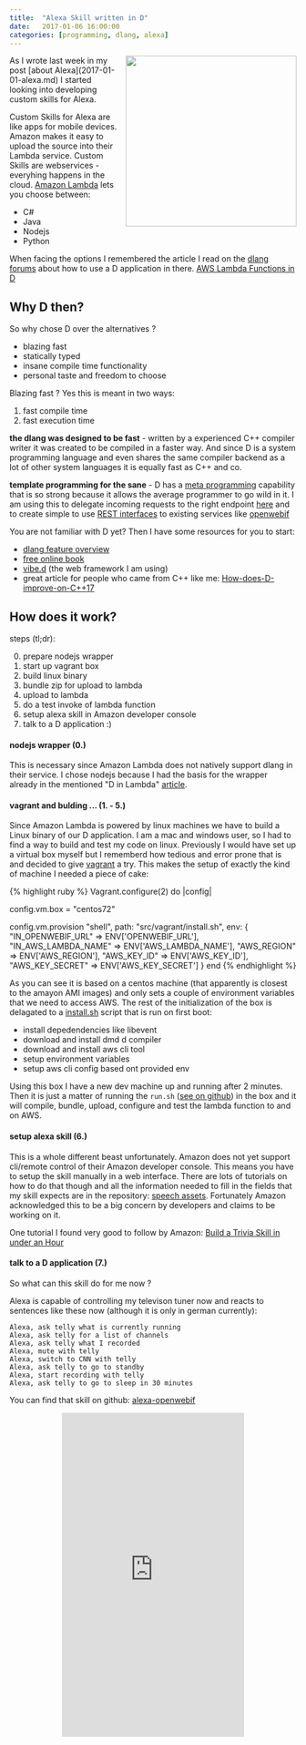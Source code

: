 ```yaml
---
title:  "Alexa Skill written in D"
date:   2017-01-06 16:00:00
categories: [programming, dlang, alexa]
---
```


<img style="float: right; padding-left: 10px; width: 300px" src="{{ site.url }}/assets/alexa-plus-dlang.png"/>
As I wrote last week in my post [about Alexa](2017-01-01-alexa.md) I started looking into developing custom skills for Alexa.

Custom Skills for Alexa are like apps for mobile devices. Amazon makes it easy to upload the source into their Lambda service. Custom Skills are webservices - everyhing happens in the cloud. [Amazon Lambda]() lets you choose between:

* C#
* Java
* Nodejs
* Python

When facing the options I remembered the article I read on the [dlang forums](http://forum.dlang.org) about how to use a D application in there. [AWS Lambda Functions in D](http://awslambda-d.readthedocs.io/en/latest/)

## Why D then?

So why chose D over the alternatives ?

* blazing fast
* statically typed
* insane compile time functionality
* personal taste and freedom to choose

Blazing fast ? Yes this is meant in two ways:
1. fast compile time
2. fast execution time

**the dlang was designed to be fast** - written by a experienced C++ compiler writer it was created to be compiled in a faster way.
And since D is a system programming language and even shares the same compiler backend as a lot of other system languages it is equally fast as C++ and co.

**template programming for the sane** - D has a [meta programming](https://en.wikipedia.org/wiki/Metaprogramming) capability that is so strong because it allows the average programmer to go wild in it. I am using this to delegate incoming requests to the right endpoint [here](https://github.com/Extrawurst/alexa-skill-kit-d/blob/master/source/ask/alexaskill.d#L54) and to create simple to use [REST interfaces](http://vibed.org/docs#rest-interface-generator) to existing services like [openwebif](https://github.com/Extrawurst/openwebif-client-d)

You are not familiar with D yet? Then I have some resources for you to start:

* [dlang feature overview](http://dlang.org/overview.html)
* [free online book](http://ddili.org/ders/d.en/index.html)
* [vibe.d](http://vibed.org/features) (the web framework I am using)
* great article for people who came from C++ like me: [How-does-D-improve-on-C++17](https://p0nce.github.io/d-idioms/#How-does-D-improve-on-C++17?)


## How does it work?

steps (tl;dr):

0. prepare nodejs wrapper
1. start up vagrant box
2. build linux binary
3. bundle zip for upload to lambda 
4. upload to lambda
5. do a test invoke of lambda function
6. setup alexa skill in Amazon developer console
7. talk to a D application :)

#### nodejs wrapper (0.)

This is necessary since Amazon Lambda does not natively support dlang in their service. I chose nodejs because I had the basis for the wrapper already in the mentioned "D in Lambda" [article](http://awslambda-d.readthedocs.io/en/latest/).

#### vagrant and bulding ... (1. - 5.)

Since Amazon Lambda is powered by linux machines we have to build a Linux binary of our D application. I am a mac and windows user, so I had to find a way to build and test my code on linux. Previously I would have set up a virtual box myself but I rememberd how tedious and error prone that is and decided to give [vagrant](https://www.vagrantup.com/) a try. This makes the setup of exactly the kind of machine I needed a piece of cake:

{% highlight ruby %}
Vagrant.configure(2) do |config|

  config.vm.box = "centos72"

  config.vm.provision "shell", path: "src/vagrant/install.sh", env: {
    "IN_OPENWEBIF_URL" => ENV['OPENWEBIF_URL'],
    "IN_AWS_LAMBDA_NAME" => ENV['AWS_LAMBDA_NAME'],
    "AWS_REGION" => ENV['AWS_REGION'],
    "AWS_KEY_ID" => ENV['AWS_KEY_ID'],
    "AWS_KEY_SECRET" => ENV['AWS_KEY_SECRET']
  }
end
{% endhighlight %}

As you can see it is based on a centos machine (that apparently is closest to the amayon AMI images) and only sets a couple of environment variables that we need to access AWS. The rest of the initialization of the box is delagated to a [install.sh](https://github.com/Extrawurst/alexa-openwebif/blob/master/src/vagrant/install.sh)  script that is run on first boot:

* install depedendencies like libevent
* download and install dmd d compiler
* download and install aws cli tool
* setup environment variables
* setup aws cli config based ont provided env

Using this box I have a new dev machine up and running after 2 minutes.
Then it is just a matter of running the `run.sh` ([see on github](https://github.com/Extrawurst/alexa-openwebif/blob/master/src/run.sh)) in the box and it will compile, bundle, upload, configure and test the lambda function to and on AWS.

#### setup alexa skill (6.)

This is a whole different beast unfortunately. Amazon does not yet support cli/remote control of their Amazon developer console. This means you have to setup the skill manually in a web interface. There are lots of tutorials on how to do that though and all the information needed to fill in the fields that my skill expects are in the repository: [speech assets](https://github.com/Extrawurst/alexa-openwebif/tree/master/speechAssets).
Fortunately Amazon acknowledged this to be a big concern by developers and claims to be working on it.

One tutorial I found very good to follow by Amazon: [Build a Trivia Skill in under an Hour](https://developer.amazon.com/blogs/post/TxDJWS16KUPVKO/new-alexa-skills-kit-template-build-a-trivia-skill-in-under-an-hour)

#### talk to a D application (7.)

So what can this skill do for me now ?

Alexa is capable of controlling my televison tuner now and reacts to sentences like these now (although it is only in german currently):

	Alexa, ask telly what is currently running
	Alexa, ask telly for a list of channels
	Alexa, ask telly what I recorded
	Alexa, mute with telly
	Alexa, switch to CNN with telly
	Alexa, ask telly to go to standby
	Alexa, start recording with telly
	Alexa, ask telly to go to sleep in 30 minutes

You can find that skill on github: [alexa-openwebif](https://github.com/Extrawurst/alexa-openwebif)

<iframe src="https://player.vimeo.com/video/198379430?title=0" width="320" height="569" frameborder="0" webkitallowfullscreen mozallowfullscreen allowfullscreen style="display:block; margin: 0 auto;"></iframe>
